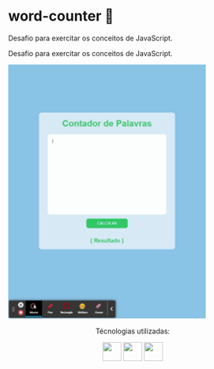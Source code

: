 # word-counter :atm:


Desafio para exercitar os conceitos de JavaScript.

<p align = "center">
  
  Desafio para exercitar os conceitos de JavaScript.
    
  <img width= "400" src="assets/gif-resultado.gif">
</p>

<div align = "center">
  <p>Técnologias utilizadas:</p>
  <img src="https://cdn.jsdelivr.net/gh/devicons/devicon/icons/javascript/javascript-original.svg" width="38" height="38"/>
  <img src="https://cdn.jsdelivr.net/gh/devicons/devicon/icons/html5/html5-original.svg" width="38" height="38"/>
  <img src="https://cdn.jsdelivr.net/gh/devicons/devicon/icons/css3/css3-original.svg" width="38" height="38"/>
</div>
